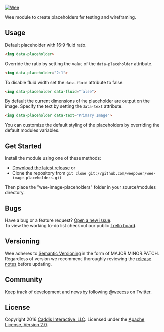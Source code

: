 [![Wee](https://www.weepower.com/repo/logo.svg)](https://www.weepower.com)

Wee module to create placeholders for testing and wireframing.

## Usage

Default placeholder with 16:9 fluid ratio.

```html
<img data-placeholder>
```

Override the ratio by setting the value of the `data-placeholder` attribute.

```html
<img data-placeholder="2:1">
```

To disable fluid width set the `data-fluid` attribute to false.

```html
<img data-placeholder data-fluid="false">
```

By default the current dimensions of the placeholder are output on the image. Specify the text by setting the `data-text` attribute.

```html
<img data-placeholder data-text="Primary Image">
```

You can customize the default styling of the placeholders by overriding the default modules variables.

## Get Started

Install the module using one of these methods:

* [Download the latest release](https://github.com/weepower/wee-image-placeholders/archive/master.zip) or
* Clone the repository from `git clone git://github.com/weepower/wee-image-placeholders.git`

Then place the "wee-image-placeholders" folder in your source/modules directory.

## Bugs

Have a bug or a feature request? [Open a new issue](https://github.com/weepower/wee-image-placeholders/issues).  
To view the working to-do list check out our public [Trello board](https://trello.com/b/7KbnQra9/wee).

## Versioning

Wee adheres to [Semantic Versioning](http://semver.org/) in the form of MAJOR.MINOR.PATCH.  
Regardless of version we recommend thoroughly reviewing the [release notes](https://github.com/weepower/wee/releases) before updating.

## Community

Keep track of development and news by following [@weecss](https://twitter.com/weecss) on Twitter.

## License

Copyright 2016 [Caddis Interactive, LLC](https://www.caddis.co). Licensed under the [Apache License, Version 2.0](https://github.com/weepower/wee/blob/master/LICENSE).